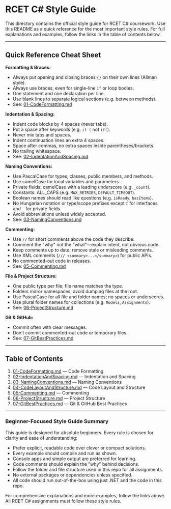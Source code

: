 # RCET C# Style Guide

This directory contains the official style guide for RCET C# coursework. Use this README as a quick reference for the most important style rules. For full explanations and examples, follow the links in the table of contents below.

---

## Quick Reference Cheat Sheet

**Formatting & Braces:**
- Always put opening and closing braces `{}` on their own lines (Allman style).
- Always use braces, even for single-line `if` or loop bodies.
- One statement and one declaration per line.
- Use blank lines to separate logical sections (e.g. between methods).
- See: [01-CodeFormatting.md](01-CodeFormatting.md)

**Indentation & Spacing:**
- Indent code blocks by 4 spaces (never tabs).
- Put a space after keywords (e.g. `if (` not `if(`).
- Never mix tabs and spaces.
- Indent continuation lines an extra 4 spaces.
- Space after commas, no extra spaces inside parentheses/brackets.
- No trailing whitespace.
- See: [02-IndentationAndSpacing.md](02-IndentationAndSpacing.md)

**Naming Conventions:**
- Use PascalCase for types, classes, public members, and methods.
- Use camelCase for local variables and parameters.
- Private fields: camelCase with a leading underscore (e.g. `_count`).
- Constants: ALL_CAPS (e.g. `MAX_RETRIES`, `DEFAULT_TIMEOUT`).
- Boolean names should read like questions (e.g. `isReady`, `hasItems`).
- No Hungarian notation or type/scope prefixes except `I` for interfaces and `_` for private fields.
- Avoid abbreviations unless widely accepted.
- See: [03-NamingConventions.md](03-NamingConventions.md)

**Commenting:**
- Use `//` for short comments above the code they describe.
- Comment the "why" not the "what"—explain intent, not obvious code.
- Keep comments up to date; remove stale or misleading comments.
- Use XML comments (`/// <summary>...</summary>`) for public APIs.
- No commented-out code in releases.
- See: [05-Commenting.md](05-Commenting.md)

**File & Project Structure:**
- One public type per file; file name matches the type.
- Folders mirror namespaces; avoid dumping files at the root.
- Use PascalCase for all file and folder names; no spaces or underscores.
- Use plural folder names for collections (e.g. `Models`, `Assignments`).
- See: [06-ProjectStructure.md](06-ProjectStructure.md)

**Git & GitHub:**
- Commit often with clear messages.
- Don’t commit commented-out code or temporary files.
- See: [07-GitBestPractices.md](07-GitBestPractices.md)

---

## Table of Contents

1. [01-CodeFormatting.md](01-CodeFormatting.md) — Code Formatting
2. [02-IndentationAndSpacing.md](02-IndentationAndSpacing.md) — Indentation and Spacing
3. [03-NamingConventions.md](03-NamingConventions.md) — Naming Conventions
4. [04-CodeLayoutAndStructure.md](04-CodeLayoutAndStructure.md) — Code Layout and Structure
5. [05-Commenting.md](05-Commenting.md) — Commenting
6. [06-ProjectStructure.md](06-ProjectStructure.md) — Project Structure
7. [07-GitBestPractices.md](07-GitBestPractices.md) — Git & GitHub Best Practices

---

### Beginner-Focused Style Guide Summary

This guide is designed for absolute beginners. Every rule is chosen for clarity and ease of understanding:
- Prefer explicit, readable code over clever or compact solutions.
- Every example should compile and run as shown.
- Console apps and simple output are preferred for learning.
- Code comments should explain the "why" behind decisions.
- Follow the folder and file structure used in this repo for all assignments.
- No external packages or dependencies unless specified.
- All code should run out-of-the-box using just .NET and the code in this repo.

For comprehensive explanations and more examples, follow the links above. All RCET C# assignments must follow these style rules.
